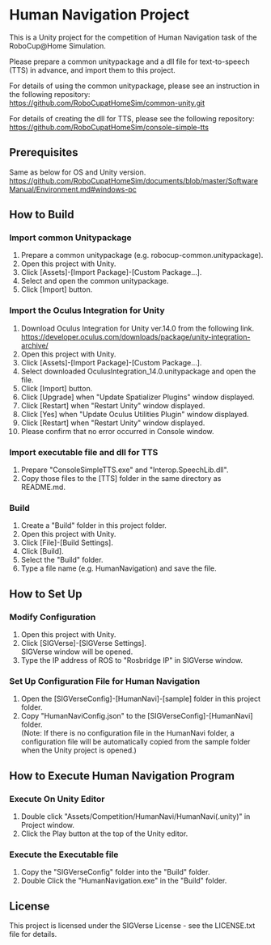 # Human Navigation Project

This is a Unity project for the competition of Human Navigation task of the RoboCup@Home Simulation.

Please prepare a common unitypackage and a dll file for text-to-speech (TTS) in advance, and import them to this project.  

For details of using the common unitypackage, please see an instruction in the following repository:  
https://github.com/RoboCupatHomeSim/common-unity.git

For details of creating the dll for TTS, please see the following repository:  
https://github.com/RoboCupatHomeSim/console-simple-tts

## Prerequisites

Same as below for OS and Unity version.
https://github.com/RoboCupatHomeSim/documents/blob/master/SoftwareManual/Environment.md#windows-pc

## How to Build

### Import common Unitypackage

1. Prepare a common unitypackage (e.g. robocup-common.unitypackage).
2. Open this project with Unity.
3. Click [Assets]-[Import Package]-[Custom Package...].
3. Select and open the common unitypackage.
4. Click [Import] button.

### Import the Oculus Integration for Unity

1. Download Oculus Integration for Unity ver.14.0 from the following link.  
https://developer.oculus.com/downloads/package/unity-integration-archive/
2. Open this project with Unity.
3. Click [Assets]-[Import Package]-[Custom Package...].
4. Select downloaded OculusIntegration_14.0.unitypackage and open the file.
5. Click [Import] button.
6. Click [Upgrade] when "Update Spatializer Plugins" window displayed.
7. Click [Restart] when "Restart Unity" window displayed.
8. Click [Yes] when "Update Oculus Utilities Plugin" window displayed.
9. Click [Restart] when "Restart Unity" window displayed.
10. Please confirm that no error occurred in Console window.

### Import executable file and dll for TTS
1. Prepare "ConsoleSimpleTTS.exe" and "Interop.SpeechLib.dll".
2. Copy those files to the [TTS] folder in the same directory as README.md.

### Build
1. Create a "Build" folder in this project folder.
2. Open this project with Unity.
3. Click [File]-[Build Settings].
4. Click [Build].
5. Select the "Build" folder.
6. Type a file name (e.g. HumanNavigation) and save the file.  

## How to Set Up

### Modify Configuration

1. Open this project with Unity.
2. Click [SIGVerse]-[SIGVerse Settings].  
SIGVerse window will be opened.
3. Type the IP address of ROS to "Rosbridge IP" in SIGVerse window.

### Set Up Configuration File for Human Navigation

1. Open the [SIGVerseConfig]-[HumanNavi]-[sample] folder in this project folder.
2. Copy "HumanNaviConfig.json" to the [SIGVerseConfig]-[HumanNavi] folder.  
(Note: If there is no configuration file in the HumanNavi folder, a configuration file will be automatically copied from the sample folder when the Unity project is opened.)

## How to Execute Human Navigation Program

### Execute On Unity Editor
1. Double click "Assets/Competition/HumanNavi/HumanNavi(.unity)" in Project window.
2. Click the Play button at the top of the Unity editor.  

### Execute the Executable file
1. Copy the "SIGVerseConfig" folder into the "Build" folder.
2. Double Click the "HumanNavigation.exe" in the "Build" folder.

## License

This project is licensed under the SIGVerse License - see the LICENSE.txt file for details.
